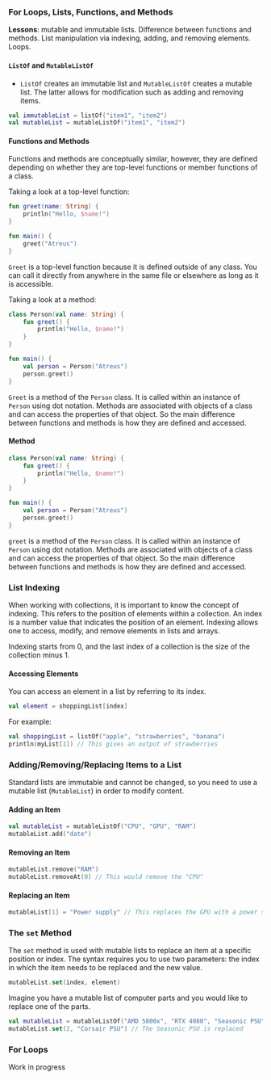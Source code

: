 ### For Loops, Lists, Functions, and Methods
**Lessons**: mutable and immutable lists. Difference between functions and methods. List manipulation via indexing, adding, and removing elements. Loops.

#### `ListOf` and `MutableListOf`
- `ListOf` creates an immutable list and `MutableListOf` creates a mutable list. The latter allows for modification such as adding and removing items.
```kotlin
val immutableList = listOf("item1", "item2")
val mutableList = mutableListOf("item1", "item2")
```

#### Functions and Methods
Functions and methods are conceptually similar, however, they are defined depending on whether they are top-level functions or member functions of a class.

Taking a look at a top-level function:
```kotlin
fun greet(name: String) {
    println("Hello, $name!")
}

fun main() {
    greet("Atreus")
}
```
`Greet` is a top-level function because it is defined outside of any class. You can call it directly from anywhere in the same file or elsewhere as long as it is accessible.

Taking a look at a method:
```kotlin
class Person(val name: String) {
    fun greet() {
        println("Hello, $name!")
    }
}

fun main() {
    val person = Person("Atreus")
    person.greet()
}
```
`Greet` is a method of the `Person` class. It is called within an instance of `Person` using dot notation. Methods are associated with objects of a class and can access the properties of that object. So the main difference between functions and methods is how they are defined and accessed.



#### Method

```kotlin
class Person(val name: String) {
    fun greet() {
        println("Hello, $name!")
    }
}

fun main() {
    val person = Person("Atreus")
    person.greet()
}
```
`greet` is a method of the `Person` class. It is called within an instance of `Person` using dot notation. Methods are associated with objects of a class and can access the properties of that object. So the main difference between functions and methods is how they are defined and accessed.

### List Indexing

When working with collections, it is important to know the concept of indexing. This refers to the position of elements within a collection. An index is a number value that indicates the position of an element. Indexing allows one to access, modify, and remove elements in lists and arrays.

Indexing starts from 0, and the last index of a collection is the size of the collection minus 1.

#### Accessing Elements

You can access an element in a list by referring to its index.

```kotlin
val element = shoppingList[index]
```

For example:

```kotlin
val shoppingList = listOf("apple", "strawberries", "banana")
println(myList[1]) // This gives an output of strawberries
```

### Adding/Removing/Replacing Items to a List

Standard lists are immutable and cannot be changed, so you need to use a mutable list (`MutableList`) in order to modify content.

#### Adding an Item

```kotlin
val mutableList = mutableListOf("CPU", "GPU", "RAM")
mutableList.add("date")
```

#### Removing an Item

```kotlin
mutableList.remove("RAM")
mutableList.removeAt(0) // This would remove the "CPU"
```

#### Replacing an Item

```kotlin
mutableList[1] = "Power supply" // This replaces the GPU with a power supply.
```

### The `set` Method

The `set` method is used with mutable lists to replace an item at a specific position or index. The syntax requires you to use two parameters: the index in which the item needs to be replaced and the new value.

```kotlin
mutableList.set(index, element)
```

Imagine you have a mutable list of computer parts and you would like to replace one of the parts.

```kotlin
val mutableList = mutableListOf("AMD 5800x", "RTX 4080", "Seasonic PSU")
mutableList.set(2, "Corsair PSU") // The Seasonic PSU is replaced
```

### For Loops

Work in progress
